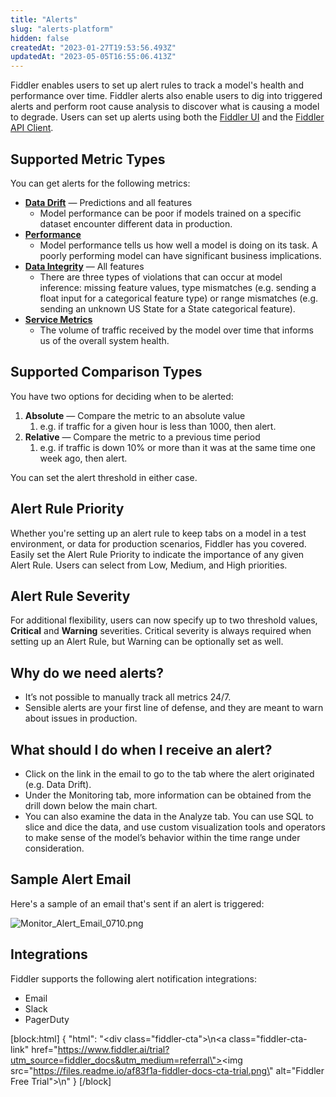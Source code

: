 ```yaml
---
title: "Alerts"
slug: "alerts-platform"
hidden: false
createdAt: "2023-01-27T19:53:56.493Z"
updatedAt: "2023-05-05T16:55:06.413Z"
---
```

Fiddler enables users to set up alert rules to track a model's health and performance over time. Fiddler alerts also enable users to dig into triggered alerts and perform root cause analysis to discover what is causing a model to degrade. Users can set up alerts using both the [Fiddler UI](https://docs.fiddler.ai/docs/alerts-ui) and the [Fiddler API Client](https://docs.fiddler.ai/docs/alerts-client).

## Supported Metric Types

You can get alerts for the following metrics:

- [**Data Drift**](doc:data-drift)  — Predictions and all features
  - Model performance can be poor if models trained on a specific dataset encounter different data in production.
- [**Performance**](doc:performance) 
  - Model performance tells us how well a model is doing on its task. A poorly performing model can have significant business implications.
- [**Data Integrity**](doc:data-integrity)  — All features
  - There are three types of violations that can occur at model inference: missing feature values, type mismatches (e.g. sending a float input for a categorical feature type) or range mismatches (e.g. sending an unknown US State for a State categorical feature).
- [**Service Metrics**](doc:traffic-platform) 
  - The volume of traffic received by the model over time that informs us of the overall system health.

## Supported Comparison Types

You have two options for deciding when to be alerted:

1. **Absolute** — Compare the metric to an absolute value
   1. e.g. if traffic for a given hour is less than 1000, then alert.
2. **Relative** — Compare the metric to a previous time period
   1. e.g. if traffic is down 10% or more than it was at the same time one week ago, then alert.

You can set the alert threshold in either case.

## Alert Rule Priority

Whether you're setting up an alert rule to keep tabs on a model in a test environment, or data for production scenarios, Fiddler has you covered. Easily set the Alert Rule Priority to indicate the importance of any given Alert Rule. Users can select from Low, Medium, and High priorities. 

## Alert Rule Severity

For additional flexibility, users can now specify up to two threshold values, **Critical** and **Warning** severities. Critical severity is always required when setting up an Alert Rule, but Warning can be optionally set as well.

## Why do we need alerts?

- It’s not possible to manually track all metrics 24/7.
- Sensible alerts are your first line of defense, and they are meant to warn about issues in production.

## What should I do when I receive an alert?

- Click on the link in the email to go to the tab where the alert originated (e.g. Data Drift). 
- Under the Monitoring tab, more information can be obtained from the drill down below the main chart.
- You can also examine the data in the Analyze tab. You can use SQL to slice and dice the data, and use custom visualization tools and operators to make sense of the model’s behavior within the time range under consideration.

## Sample Alert Email

Here's a sample of an email that's sent if an alert is triggered:

![](https://files.readme.io/9dfc566-Monitor_Alert_Email_0710.png "Monitor_Alert_Email_0710.png")

## Integrations

Fiddler supports the following alert notification integrations:

- Email
- Slack
- PagerDuty

[block:html]
{
  "html": "<div class=\"fiddler-cta\">\n<a class=\"fiddler-cta-link\" href=\"https://www.fiddler.ai/trial?utm_source=fiddler_docs&utm_medium=referral\"><img src=\"https://files.readme.io/af83f1a-fiddler-docs-cta-trial.png\" alt=\"Fiddler Free Trial\"></a>\n</div>"
}
[/block]